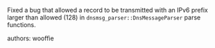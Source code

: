 Fixed a bug that allowed a record to be transmitted with an IPv6 prefix larger than allowed (128) in `dnsmsg_parser::DnsMessageParser` parse functions.

authors: wooffie
